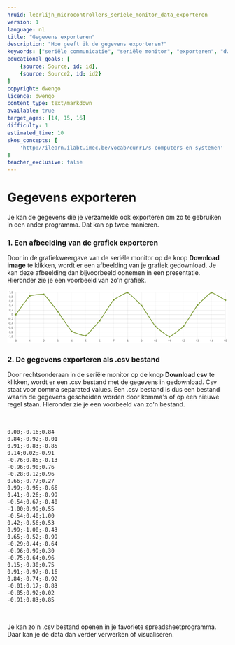 ```yaml
---
hruid: leerlijn_microcontrollers_seriele_monitor_data_exporteren
version: 1
language: nl
title: "Gegevens exporteren"
description: "Hoe geeft ik de gegevens exporteren?"
keywords: ["seriële communicatie", "seriële monitor", "exporteren", "dwenguino", "robot", "project", "µC", "pid", "controletheorie"]
educational_goals: [
    {source: Source, id: id}, 
    {source: Source2, id: id2}
]
copyright: dwengo
licence: dwengo
content_type: text/markdown
available: true
target_ages: [14, 15, 16]
difficulty: 1
estimated_time: 10
skos_concepts: [
    'http://ilearn.ilabt.imec.be/vocab/curr1/s-computers-en-systemen'
]
teacher_exclusive: false
---
```


# Gegevens exporteren

Je kan de gegevens die je verzamelde ook exporteren om zo te gebruiken in een ander programma. Dat kan op twee manieren.

### 1. Een afbeelding van de grafiek exporteren

Door in de grafiekweergave van de seriële monitor op de knop **Download image** te klikken, wordt er een afbeelding van je grafiek gedownload. Je kan deze afbeelding dan bijvoorbeeld opnemen in een presentatie. Hieronder zie je een voorbeeld van zo'n grafiek.

<img src="img/grafiek.png" alt="Een voorbeeld van een geexporteerde grafiek van een sinusgolf"></img>

### 2. De gegevens exporteren als .csv bestand

Door rechtsonderaan in de seriële monitor op de knop **Download csv** te klikken, wordt er een .csv bestand met de gegevens in gedownload. Csv staat voor comma separated values. Een .csv bestand is dus een bestand waarin de gegevens gescheiden worden door komma's of op een nieuwe regel staan. Hieronder zie je een voorbeeld van zo'n bestand.

<pre>
<code class="lang-csv">

0.00;-0.16;0.84
0.84;-0.92;-0.01
0.91;-0.83;-0.85
0.14;0.02;-0.91
-0.76;0.85;-0.13
-0.96;0.90;0.76
-0.28;0.12;0.96
0.66;-0.77;0.27
0.99;-0.95;-0.66
0.41;-0.26;-0.99
-0.54;0.67;-0.40
-1.00;0.99;0.55
-0.54;0.40;1.00
0.42;-0.56;0.53
0.99;-1.00;-0.43
0.65;-0.52;-0.99
-0.29;0.44;-0.64
-0.96;0.99;0.30
-0.75;0.64;0.96
0.15;-0.30;0.75
0.91;-0.97;-0.16
0.84;-0.74;-0.92
-0.01;0.17;-0.83
-0.85;0.92;0.02
-0.91;0.83;0.85

</code>
</pre>

Je kan zo'n .csv bestand openen in je favoriete spreadsheetprogramma. Daar kan je de data dan verder verwerken of visualiseren.